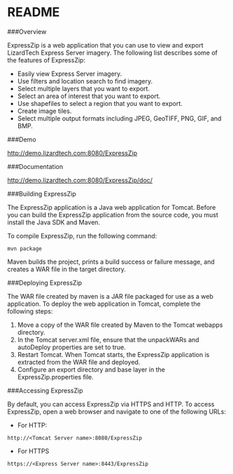 README
=======

###Overview

ExpressZip is a web application that you can use to view and export LizardTech Express Server
imagery. The following list describes some of the features of ExpressZip:
- Easily view Express Server imagery.
- Use filters and location search to find imagery.
- Select multiple layers that you want to export.
- Select an area of interest that you want to export.
- Use shapefiles to select a region that you want to export.
- Create image tiles.
- Select multiple output formats including JPEG, GeoTIFF, PNG, GIF, and BMP.

###Demo

http://demo.lizardtech.com:8080/ExpressZip

###Documentation

http://demo.lizardtech.com:8080/ExpressZip/doc/

###Building ExpressZip

The ExpressZip application is a Java web application for Tomcat. Before you can build the ExpressZip
application from the source code, you must install the Java SDK and Maven.

To compile ExpressZip, run the following command:
```
mvn package
```
Maven builds the project, prints a build success or failure message, and creates a WAR file in the
target directory.

###Deploying ExpressZip

The WAR file created by maven is a JAR file packaged for use as a web application. To deploy the web
application in Tomcat, complete the following steps:

1. Move a copy of the WAR file created by Maven to the Tomcat webapps directory. 
2. In the Tomcat server.xml file, ensure that the unpackWARs and autoDeploy properties are set to true.
3. Restart Tomcat.
When Tomcat starts, the ExpressZip application is extracted from the WAR file and deployed.
4. Configure an export directory and base layer in the ExpressZip.properties file.

###Accessing ExpressZip

By default, you can access ExpressZip via HTTPS and HTTP. To access ExpressZip, open a web browser and navigate to one of the following URLs:

- For HTTP:
```
http://<Tomcat Server name>:8080/ExpressZip
```
- For HTTPS
```
https://<Express Server name>:8443/ExpressZip
```
